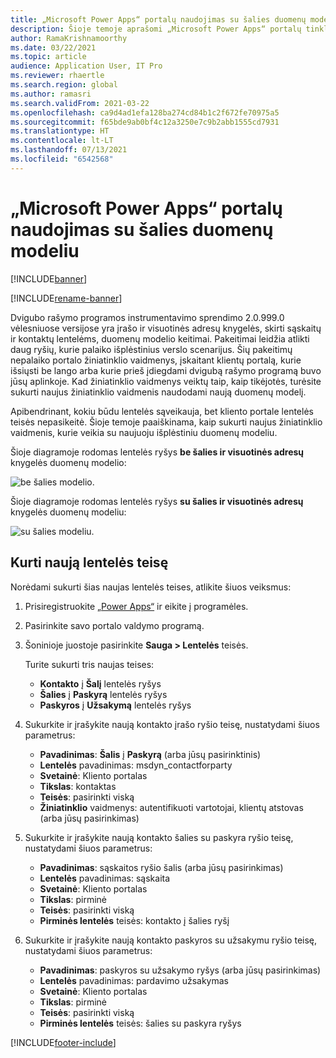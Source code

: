 ```yaml
---
title: „Microsoft Power Apps“ portalų naudojimas su šalies duomenų modeliu
description: Šioje temoje aprašomi „Microsoft Power Apps“ portalų tinklo vaidmenų pakeitimai dėl dvigubo rašymo šalies duomenų modelio.
author: RamaKrishnamoorthy
ms.date: 03/22/2021
ms.topic: article
audience: Application User, IT Pro
ms.reviewer: rhaertle
ms.search.region: global
ms.author: ramasri
ms.search.validFrom: 2021-03-22
ms.openlocfilehash: ca9d4ad1efa128ba274cd84b1c2f672fe70975a5
ms.sourcegitcommit: f65bde9ab0bf4c12a3250e7c9b2abb1555cd7931
ms.translationtype: HT
ms.contentlocale: lt-LT
ms.lasthandoff: 07/13/2021
ms.locfileid: "6542568"
---
```

# <a name="using-microsoft-power-apps-portals-with-the-party-data-model"></a>„Microsoft Power Apps“ portalų naudojimas su šalies duomenų modeliu

[!INCLUDE[banner](../../includes/banner.md)]

[!INCLUDE[rename-banner](~/includes/cc-data-platform-banner.md)]

Dvigubo rašymo programos instrumentavimo sprendimo 2.0.999.0 vėlesniuose versijose yra įrašo ir visuotinės adresų knygelės, skirti sąskaitų ir kontaktų lentelėms, duomenų modelio keitimai. Pakeitimai leidžia atlikti daug ryšių, kurie palaiko išplėstinius verslo scenarijus. Šių pakeitimų nepalaiko portalo žiniatinklio vaidmenys, įskaitant klientų portalą, kurie išsiųsti be lango arba kurie prieš įdiegdami dvigubą rašymo programą buvo jūsų aplinkoje. Kad žiniatinklio vaidmenys veiktų taip, kaip tikėjotės, turėsite sukurti naujus žiniatinklio vaidmenis naudodami naują duomenų modelį. 

Apibendrinant, kokiu būdu lentelės sąveikauja, bet kliento portale lentelės teisės nepasikeitė. Šioje temoje paaiškinama, kaip sukurti naujus žiniatinklio vaidmenis, kurie veikia su naujuoju išplėstiniu duomenų modeliu.

Šioje diagramoje rodomas lentelės ryšys **be šalies ir visuotinės adresų** knygelės duomenų modelio:

   ![be šalies modelio.](media/without-party-model.PNG)

Šioje diagramoje rodomas lentelės ryšys **su šalies ir visuotinės adresų** knygelės duomenų modeliu:

   ![su šalies modeliu.](media/with-party-model.png)

## <a name="create-a-new-table-permission"></a>Kurti naują lentelės teisę

Norėdami sukurti šias naujas lentelės teises, atlikite šiuos veiksmus:

1. Prisiregistruokite [„Power Apps“](https://make.powerapps.com) ir eikite į programėles.
2. Pasirinkite savo portalo valdymo programą.
3. Šoninioje juostoje pasirinkite **Sauga > Lentelės** teisės.

    Turite sukurti tris naujas teises:

    + **Kontakto** į **Šalį** lentelės ryšys
    + **Šalies** į **Paskyrą** lentelės ryšys
    + **Paskyros** į **Užsakymą** lentelės ryšys

4. Sukurkite ir įrašykite naują kontakto įrašo ryšio teisę, nustatydami šiuos parametrus:

    + **Pavadinimas**: **Šalis** į **Paskyrą** (arba jūsų pasirinktinis)
    + **Lentelės** pavadinimas: msdyn_contactforparty
    + **Svetainė**: Kliento portalas
    + **Tikslas**: kontaktas
    + **Teisės**: pasirinkti viską
    + **Žiniatinklio** vaidmenys: autentifikuoti vartotojai, klientų atstovas (arba jūsų pasirinkimas)

5. Sukurkite ir įrašykite naują kontakto šalies su paskyra ryšio teisę, nustatydami šiuos parametrus:

    + **Pavadinimas**: sąskaitos ryšio šalis (arba jūsų pasirinkimas)
    + **Lentelės** pavadinimas: sąskaita
    + **Svetainė**: Kliento portalas
    + **Tikslas**: pirminė
    + **Teisės**: pasirinkti viską
    + **Pirminės lentelės** teisės: kontakto į šalies ryšį

6. Sukurkite ir įrašykite naują kontakto paskyros su užsakymu ryšio teisę, nustatydami šiuos parametrus:

    + **Pavadinimas**: paskyros su užsakymo ryšys (arba jūsų pasirinkimas)
    + **Lentelės** pavadinimas: pardavimo užsakymas
    + **Svetainė**: Kliento portalas
    + **Tikslas**: pirminė
    + **Teisės**: pasirinkti viską
    + **Pirminės lentelės** teisės: šalies su paskyra ryšys

[!INCLUDE[footer-include](../../../../includes/footer-banner.md)]

